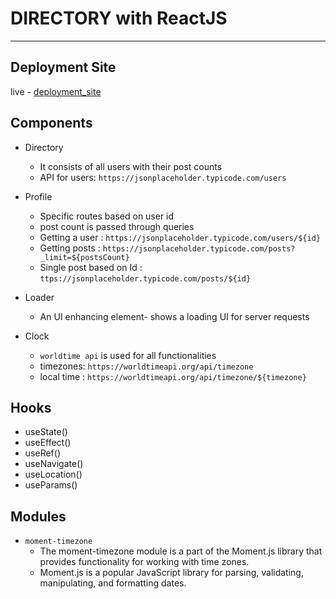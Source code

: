 # DIRECTORY with ReactJS
-------------------------------
## Deployment Site
live - [deployment_site](`https://mydirectorytm.netlify.app/`)
## Components
- Directory
  - It consists of all users with their post counts
  - API for users: `https://jsonplaceholder.typicode.com/users`
  
- Profile
  - Specific routes based on user id
  - post count is passed through queries
  - Getting a user : `https://jsonplaceholder.typicode.com/users/${id}`
  - Getting posts : `https://jsonplaceholder.typicode.com/posts?_limit=${postsCount}`
  - Single post based on Id : `ttps://jsonplaceholder.typicode.com/posts/${id}`

- Loader
  - An UI enhancing element- shows a loading UI for server requests
  
- Clock
  - `worldtime api` is used for all functionalities
  - timezones: `https://worldtimeapi.org/api/timezone`
  - local time : `https://worldtimeapi.org/api/timezone/${timezone}`
  
## Hooks
- useState()
- useEffect()
- useRef()
- useNavigate()
- useLocation()
- useParams()

## Modules
- `moment-timezone`  
  - The moment-timezone module is a part of the Moment.js library that provides functionality for working with time zones. 
  - Moment.js is a popular JavaScript library for parsing, validating, manipulating, and formatting dates. 
